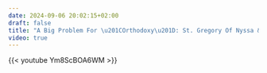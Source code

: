 ```yaml
---
date: 2024-09-06 20:02:15+02:00
draft: false
title: "A Big Problem For \u201COrthodoxy\u201D: St. Gregory Of Nyssa & The Filioque"
video: true
---
```



{{< youtube Ym8ScBOA6WM >}}
